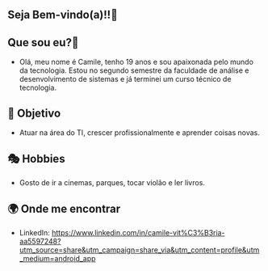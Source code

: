 Seja Bem-vindo(a)!!🥳
-

Que sou eu?👩
-
- Olá, meu nome é Camile, tenho 19 anos e sou apaixonada pelo mundo da tecnologia.
Estou no segundo semestre da faculdade de análise e desenvolvimento de sistemas e já terminei um curso técnico de tecnologia.


🚀 Objetivo 
-
- Atuar na área do TI, crescer profissionalmente e aprender coisas novas.

🎭 Hobbies
-
- Gosto de ir a cinemas, parques, tocar violão e ler livros.

🌍 Onde me encontrar 
- 
- LinkedIn: https://www.linkedin.com/in/camile-vit%C3%B3ria-aa5597248?utm_source=share&utm_campaign=share_via&utm_content=profile&utm_medium=android_app
